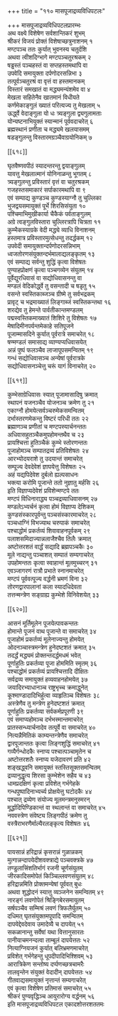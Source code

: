 +++
title = "११० मासपूजाद्रव्यविधिपटलः"

+++
मासपूजाद्रव्यविधिपटलप्रारम्भः  
अथ वक्ष्ये विशेषेण सर्वशान्तिकरं शुभम्  
श्रीकरं विजयं प्रोक्तं विशेषाच्छत्रुनाशनम् १  
मण्टपञ्च ततः कुर्यात् भुवनस्य चतुर्दशि  
अथवा त्वीशदिग्भागे मण्टपञ्चतुरश्रकम् २  
षड्ढस्तं पञ्चहस्तं वा सप्तहस्तमथापि वा  
उपवेदि समायुक्ता दर्पणोदरसन्निभा ३  
तत्पूर्वञ्चतुरश्रं वा वृत्तं वा हस्तमानकम्  
विस्तारं समखातं वा मद्ध्यमन्यंशमेव वा ४  
मेखला सहितेनैव खातमानं विधीयते  
कर्णमेकाङ्गुलं ख्यातं परित्यज्य तु मेखलाम् ५  
ऊर्द्ध्वे वेदाङ्गुला यो धः त्र्यङ्गुला द्व्यगुलामताः  
योन्यष्टनाभियुक्तं स्यान्मानं पूर्ववदाचरेत् ६  
ब्रह्मस्थानं प्रणीता च मद्ध्यमे खलयासमम्  
षडङ्गुलन्तु विस्तारमग्रञ्चैवाग्रयोनिकम् ७  

[[६१८]]  

घृतवैष्णवपीठं स्यादन्तरन्तु द्वयाङ्गुलम्  
यावत्तु मेखलात्मानं योनिनाळन्तु भूगतम् ८  
त्र्यङ्गुलन्तु प्रविस्तारं वृत्तं वा चतुरश्रकम्  
गजहस्तसमाकारं सर्पाकारमथापि वा ९  
एवं सम्पाद्य कुण्डञ्च कुण्डस्याग्नौ तु चुल्लिका  
भुजद्वयसमायुक्तं पूर्भे शिरसिसंयुता १०  
पश्चिमाभिमुखीकार्या चैकैकं पर्वताङ्गुलम्  
अग्रे त्वङ्गुलविस्तारा चुल्लिरत्रापि चित्रता ११  
कुम्भैकस्याग्रके वेदी मद्ध्ये व्याधि विनाशनम्  
हस्तमात्र प्रविस्तारमुत्सेधन्तु तदर्द्धकम् १२  
उपवेदी समायुक्तान्दर्पणोदरसन्निभाम्  
ध्वजतोरणसंयुक्तन्दर्भमालाद्यलङ्कृतम् १३  
एवं सम्पाद्य सर्वन्तु शुद्धिं कृत्वा विशेषतः  
पुण्याहप्रोक्षणं कृत्वा पञ्चगव्येन संयुतम् १४  
पूर्वेद्युरधिवासं वा सद्योधिवासनन्तु वा  
मण्डलं वेदिकोर्द्ध्वे तु वसन्तादी च षडृतु १५  
वसन्ते स्वस्तिकाब्जञ्च ग्रीष्मे तु सर्वभद्रकम्  
प्रावृट् च भद्रमाख्यातं लिङ्गाब्जं स्वस्तिकन्तथा १६  
शरद्येव तु हेमन्ते पार्वतीकान्तमण्डलम्  
पद्मस्वस्तिकमाख्यातं शिशिरे तु विशेषतः १७  
मेषादिमीनपर्यन्तमेकाहे सतिपूजने  
पूजाम्मासदिने कुर्यात् पूर्वरात्रे समाचरेत् १८  
षण्मण्डलं समासाद्य व्याण्यप्यधिवासयेत्  
अन्नं पुष्पं फलञ्चैव लाजापूपसमन्वितम् १९  
गन्धं सद्योधिवासञ्च अन्येषां पूर्वरात्रके  
सद्योधिवासनञ्चेत्तु चरूं यागं विनाचरेत् २०  

[[६१९]]  

कुम्भेसाग्रेधिवासः स्यात् पूजामासादिषु क्रमात्  
स्थापनं यजनञ्चैव योजनञ्च क्रमेण तु २१  
एकाग्नौ होमयेत्सर्वञ्चरुमेकसमन्वितम्  
दर्भास्तरणमेकन्तु विष्टरं परिधी ततः २२  
ब्रह्माणञ्च प्रणीतां च मण्टपस्यार्चनन्ततः  
अधिवासहुतञ्चैकमुपहोमन्तथैव च २३  
प्रायश्चित्ता हुतिञ्चैकं कुम्भे स्तोरणन्ततः  
पूजाहोमञ्च सम्पातद्रव्यं प्रतिविशेषतः २४  
आरभ्योदयराशे तु उदयान्तं समाचरेत्  
सम्पूज्य देवदेवेशं ज्ञापयेत्तु विशेषतः २५  
अहं यद्यपिदेवेश दुर्बलो ह्यल्पसाधनः  
भक्त्या करोमि पूजान्ते ततो नुज्ञातु मर्हसि २६  
इति विज्ञाप्यदेवेशं प्रविशेन्मण्टपे ततः  
मण्टपं विधिनाराद्ध्य पञ्चद्रव्याधिवासनम् २७  
मण्डलेऽभ्यर्चनं कृत्वा होमं विज्ञाप्य देशिकम्  
कुण्डसंस्कारपूर्वन्तु पञ्चसंस्कारमाचरेत् २८  
पञ्चधाग्निं विभज्याथ चरुपाकं समाचरेत्  
पश्चाद्धोमं प्रकर्तव्यं शिवावाहनपूर्वकम् २९  
पलाशसमिदाज्यान्नलाजैश्चैव तिलैः क्रमात्  
अष्टोत्तरशतं वार्द्धं सद्यादि ब्रह्मपञ्चकैः ३०  
मूले नाद्यन्तु पञ्चाशत् सम्पातं सम्यगाचरेत्  
उपहोमन्ततः कृत्वा स्वाहान्तं मूलमुच्चरन् ३१  
एवञ्जागरणं रात्रौ प्रभाते स्नानमाचरेत्  
मण्टपं पूर्ववत्पूज्य वर्द्धनी भ्रमणं विना ३२  
तोरणद्वारपालानां कला स्यादधिदेवता  
तत्तन्मन्त्रेण सङ्ग्राह्य कुम्भेशे विनिवेशयेत् ३३  

[[६२०]]  

आसनं मूर्तिमूलेन पूजयेत्पावकन्ततः  
होमान्ते पूजनं वाथ पूजान्ते वा समाचरेत् ३४  
पूजाहोमं प्रकर्तव्यं मूलेनाज्यन्तु होमयेत्  
ओदनञ्चास्त्रमन्त्रेण हुनेदष्टशतं क्रमात् ३५  
तदर्द्धं मद्ध्यमं प्रोक्तन्तदर्द्धमधमं भवेत्  
पूर्णाहुतिः प्रकर्तव्या पूजा होममिति स्मृतम् ३६  
पश्चाद्धोमं प्रकर्तव्यं प्रायश्चित्तादि दीक्षितः  
सर्वद्रव्य समायुक्तं हव्यवाहनहोमयेत् ३७  
जयादिरभ्याधानञ्च राष्ट्रभृच्च क्रमाद्धुनेत्  
कूश्माण्डादादिभिर्हुत्वा व्याहृतिञ्च विशेषतः ३८  
अस्त्रेणैव तु मन्त्रेण हुनेदष्टशतं क्रमात्  
पूर्णाहुतिः प्रकर्तव्या सर्वकर्मप्रपूरणी ३९  
एवं समाप्यहोमञ्च दर्भभस्मान्तमाचरेत्  
प्रातस्सन्ध्यार्चनादेव तत्पूर्वे वा समाचरेत् ४०  
नित्यन्नैमितिकं काम्यन्तन्त्रेणैव समाचरेत्  
द्वारपूजान्ततः कृत्वा लिङ्गशुद्धिं समाचरेत् ४१  
गव्यैर्गन्धोदकैः स्नाप्य पश्चात्पञ्चामृतेन च  
अष्टोत्तरशतैः स्नाप्य यजेदावरणं प्रति ४२  
शङ्खद्ध्वनि समायुक्तं स्तस्तिसूक्तसमन्वितम्  
द्रव्यानुद्धृत्य शिरसा कुम्भेशेन सहैव च ४३  
धामप्रदक्षिणं कृत्वा प्रविशेत् गर्भगेहके  
गन्धपुष्पादिनाभ्यर्च्य प्रोक्षयेत्तु घटोदकैः ४४  
पश्चात् द्रव्येण संयोज्य मूलमन्त्रमनुस्मरन्  
मूर्द्धादिपिण्डिकान्तं वा स्थलान्तं वा समाचरेत् ४५  
नववस्त्रेण संवेष्ट्य लिङ्गपीठं क्रमेण तु  
वस्त्रैराभरणैर्माल्यैरलङ्कृत्य विशेषतः ४६  

[[६२१]]  

पायसान्नं हरिद्रान्नं कृसरान्नं गुळान्नकम्  
मुत्गान्नन्दापयेदीशवक्त्राद्ये पञ्चवक्त्रके ४७  
तण्डुलात्त्रिंशतिर्भागं रजनी चूर्णसंयुतम्  
जीरकादिसमोपेतं किञ्चिल्लवणसंयुतम् ४८  
हरिद्रान्नमिति प्रोक्तमन्येषां पूर्ववत् बुधः  
अथवा शुद्धोदनं स्यात्तु व्यञ्जनेन समन्वितम् ४९  
नारङ्गं लवणोपेतं श्रिङ्गिबेरसमायुतम्  
सर्षपञ्चैव सम्मिश्रं लवणं त्रिफलैर्युतम् ५०  
दधिमत् घृतसंयुक्तमपूपादि समन्वितम्  
दापयेद्देवदेवाय उमादेव्यै च दापयेत् ५१  
सकळानान्तु सर्वेषां यथा वित्तानुसारतः  
पानीयाचमनन्दत्वा ताम्बूलं दापयेत्ततः ५२  
नित्याग्नियजनं कुर्यात् बलिभ्रमणमाचरेत्  
प्रविशेत् गर्भगेहन्तु धूपदीपादिभिश्शिवम् ५३  
आरात्रिकेण सन्तोष्य दर्प्पणच्छत्रचामरैः  
तालवृन्तेन संयुक्तं वेदादीन् दापयेत्ततः ५४  
गीतवाद्यसमायुक्तं नृत्तान्तं सम्यगाचरेत्  
एवं कृत्वा विशेषेण प्रतिमासं समाचरेत् ५५  
श्रीकरं पुण्यवृद्धिञ्च आयुरारोग्य वर्द्धनम् ५६  
इति मासपूजाद्रव्यविधिपटल एकादशोत्तरशततमः  
